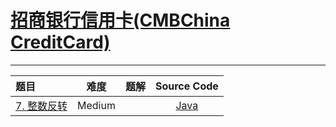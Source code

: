 # [招商银行信用卡(CMBChina CreditCard)](https://leetcode-cn.com/study-plan/cmbchina-cc)

-------------------

|   题目   |     难度     |          题解          |   Source Code   |
|    :-----        |    :----:    |         :----:         |      :----:     |
| [7. 整数反转](https://leetcode-cn.com/problems/reverse-integer/) | Medium | []() | [Java](./Problem7_reverseInteger.java) |



